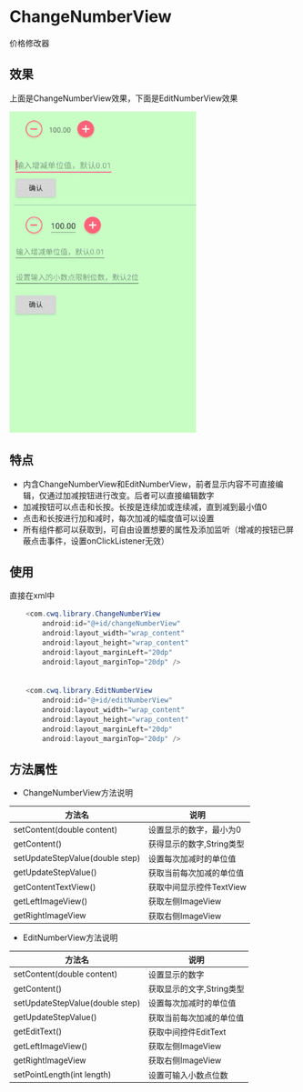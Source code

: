 # ChangeNumberView
价格修改器

## 效果

上面是ChangeNumberView效果，下面是EditNumberView效果

![](https://github.com/WernerZeiss/ChangeNumberView/blob/master/screenshot/GIF.gif)

## 特点

* 内含ChangeNumberView和EditNumberView，前者显示内容不可直接编辑，仅通过加减按钮进行改变。后者可以直接编辑数字
* 加减按钮可以点击和长按。长按是连续加或连续减，直到减到最小值0
* 点击和长按进行加和减时，每次加减的幅度值可以设置
* 所有组件都可以获取到，可自由设置想要的属性及添加监听（增减的按钮已屏蔽点击事件，设置onClickListener无效）

## 使用

直接在xml中

``` java
    <com.cwq.library.ChangeNumberView
        android:id="@+id/changeNumberView"
        android:layout_width="wrap_content"
        android:layout_height="wrap_content"
        android:layout_marginLeft="20dp"
        android:layout_marginTop="20dp" />
        
        
    <com.cwq.library.EditNumberView
        android:id="@+id/editNumberView"
        android:layout_width="wrap_content"
        android:layout_height="wrap_content"
        android:layout_marginLeft="20dp"
        android:layout_marginTop="20dp" />        
```

## 方法属性

* ChangeNumberView方法说明

方法名 | 说明
------|-------
setContent(double content)|设置显示的数字，最小为0
getContent()|获得显示的数字,String类型
setUpdateStepValue(double step)|设置每次加减时的单位值
getUpdateStepValue()|获取当前每次加减的单位值
getContentTextView()|获取中间显示控件TextView
getLeftImageView()|获取左侧ImageView
getRightImageView|获取右侧ImageView

* EditNumberView方法说明

方法名 | 说明
-------|-------
setContent(double content)|设置显示的数字
getContent()|获取显示的文字,String类型
setUpdateStepValue(double step)|设置每次加减时的单位值
getUpdateStepValue()|获取当前每次加减的单位值
getEditText()|获取中间控件EditText
getLeftImageView()|获取左侧ImageView
getRightImageView|获取右侧ImageView
setPointLength(int length)|设置可输入小数点位数
